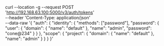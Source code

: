 curl --location -g --request POST 'http://192.168.63.100:5000/v3/auth/tokens' \
--header 'Content-Type: application/json' \
--data-raw '{
	"auth": {
		"identity": {
			"methods": ["password"],
			"password": {
				"user": {
					"domain": {
						"name": "default"
					},
					"name": "admin",
					"password": "cone@234"
				}
			}
		},
		"scope": {
			"project": {
				"domain": {
					"name": "default"
				},
				"name": "admin"
			}
		}
	}
}'